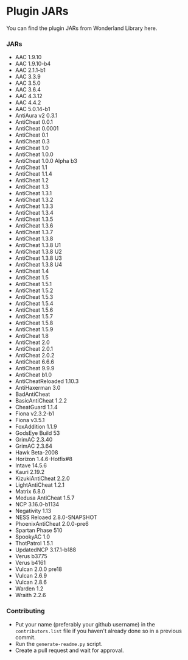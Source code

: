 # Plugin JARs
 You can find the plugin JARs from Wonderland Library here.

### JARs
- AAC 1.9.10
- AAC 1.9.10-b4
- AAC 2.1.1-b1
- AAC 3.3.9
- AAC 3.5.0
- AAC 3.6.4
- AAC 4.3.12
- AAC 4.4.2
- AAC 5.0.14-b1
- AntiAura v2 0.3.1
- AntiCheat 0.0.1
- AntiCheat 0.0001
- AntiCheat 0.1
- AntiCheat 0.3
- AntiCheat 1.0
- AntiCheat 1.0.0
- AntiCheat 1.0.0 Alpha b3
- AntiCheat 1.1
- AntiCheat 1.1.4
- AntiCheat 1.2
- AntiCheat 1.3
- AntiCheat 1.3.1
- AntiCheat 1.3.2
- AntiCheat 1.3.3
- AntiCheat 1.3.4
- AntiCheat 1.3.5
- AntiCheat 1.3.6
- AntiCheat 1.3.7
- AntiCheat 1.3.8
- AntiCheat 1.3.8 U1
- AntiCheat 1.3.8 U2
- AntiCheat 1.3.8 U3
- AntiCheat 1.3.8 U4
- AntiCheat 1.4
- AntiCheat 1.5
- AntiCheat 1.5.1
- AntiCheat 1.5.2
- AntiCheat 1.5.3
- AntiCheat 1.5.4
- AntiCheat 1.5.6
- AntiCheat 1.5.7
- AntiCheat 1.5.8
- AntiCheat 1.5.9
- AntiCheat 1.8
- AntiCheat 2.0
- AntiCheat 2.0.1
- AntiCheat 2.0.2
- AntiCheat 6.6.6
- AntiCheat 9.9.9
- AntiCheat b1.0
- AntiCheatReloaded 1.10.3
- AntiHaxerman 3.0
- BadAntiCheat
- BasicAntiCheat 1.2.2
- CheatGuard 1.1.4
- Fiona v2.3.2-b1
- Fiona v3.5.1
- FoxAddition 1.1.9
- GodsEye Build 53
- GrimAC 2.3.40
- GrimAC 2.3.64
- Hawk Beta-2008
- Horizon 1.4.6-Hotfix#8
- Intave 14.5.6
- Kauri 2.19.2
- KizukiAntiCheat 2.2.0
- LightAntiCheat 1.2.1
- Matrix 6.8.0
- Medusa AntiCheat 1.5.7
- NCP 3.16.0-b1134
- Negativity 1.13
- NESS Reloaed 2.8.0-SNAPSHOT
- PhoenixAntiCheat 2.0.0-pre6
- Spartan Phase 510
- SpookyAC 1.0
- ThotPatrol 1.5.1
- UpdatedNCP 3.17.1-b188
- Verus b3775
- Verus b4161
- Vulcan 2.0.0 pre18
- Vulcan 2.6.9
- Vulcan 2.8.6
- Warden 1.2
- Wraith 2.2.6

### Contributing
- Put your name (preferably your github username) in the ``contributors.list`` file if you haven't already done so in a previous commit.
- Run the ``generate-readme.py`` script.
- Create a pull request and wait for approval.